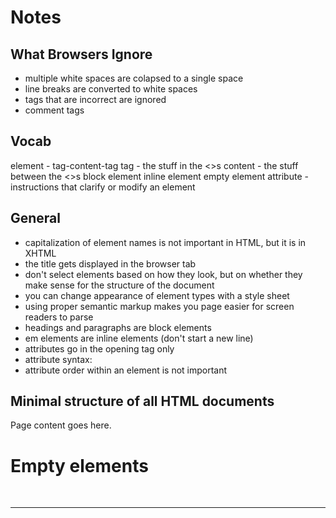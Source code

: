 # Notes

## What Browsers Ignore
- multiple white spaces are colapsed to a single space
- line breaks are converted to white spaces
- tags that are incorrect are ignored
- comment tags <!-- -->

## Vocab
element - tag-content-tag
tag - the stuff in the <>s
content - the stuff between the <>s
block element
inline element
empty element
attribute - instructions that clarify or modify an element

## General
- capitalization of element names is not important in HTML, but it is in XHTML
- the title gets displayed in the browser tab
- don't select elements based on how they look, but on whether they make sense for the structure of the document
- you can change appearance of element types with a style sheet
- using proper semantic markup makes you page easier for screen readers to parse
- headings and paragraphs are block elements
- em elements are inline elements (don't start a new line)
- attributes go in the opening tag only
- attribute syntax:
    <element attributename="value">
- attribute order within an element is not important


## Minimal structure of all HTML documents

<!DOCTYPE html>

<html>

<head>
<meta charset="utf-8">
<title>Title here</title>
</head>

<body>
Page content goes here.
</body>

</html>

# Empty elements
<br>
<imb>
<hr>

